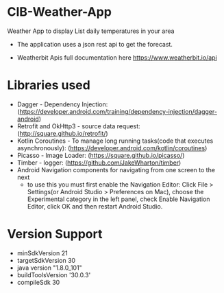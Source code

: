 # CIB-Weather-App
Weather App to display List daily temperatures in your area
* The application uses a json rest api to get the forecast.

* Weatherbit Apis full documentation here https://www.weatherbit.io/api

  
# Libraries used

* Dagger - Dependency Injection: (https://developer.android.com/training/dependency-injection/dagger-android)
* Retrofit and OkHttp3 - source data request: (http://square.github.io/retrofit/)
* Kotlin Coroutines - To manage long running tasks(code that executes asynchronously):  (https://developer.android.com/kotlin/coroutines)
* Picasso - Image Loader:  (https://square.github.io/picasso/)
* Timber - logger: (https://github.com/JakeWharton/timber) 
* Android Navigation components for navigating from one screen to the next
  * to use this you must first enable the Navigation Editor:
    Click File > Settings(or Android Studio > Preferences on Mac), choose the Experimental category in the left panel, check Enable
    Navigation Editor, click OK and then restart Android Studio.


# Version Support

* minSdkVersion 21  
* targetSdkVersion 30 
* java version "1.8.0_101"
* buildToolsVersion '30.0.3'
* compileSdk 30





